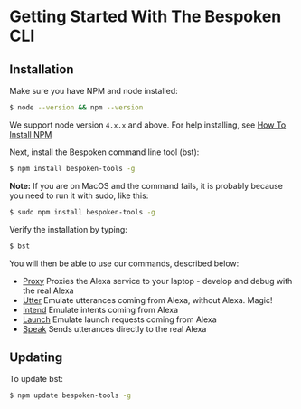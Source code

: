 <!-- ---
# Getting Started
layout: default
keywords:
comments: false

# Hero section
title: Getting Started With The Bespoken CLI

# Micro navigation
micro_nav: true
--- -->
# Getting Started With The Bespoken CLI

## Installation

Make sure you have NPM and node installed:
```bash
$ node --version && npm --version
```
We support node version `4.x.x` and above.  For help installing, see [How To Install NPM](http://blog.npmjs.org/post/85484771375/how-to-install-npm)

Next, install the Bespoken command line tool (bst):
```bash
$ npm install bespoken-tools -g
```
__Note:__ If you are on MacOS and the command fails, it is probably because you need to run it with sudo, like this:
```bash
$ sudo npm install bespoken-tools -g
```
Verify the installation by typing:
```bash
$ bst
```

You will then be able to use our commands, described below: 
 
* [Proxy](commands.html#proxy) Proxies the Alexa service to your laptop - develop and debug with the real Alexa
* [Utter](commands.html#utter) Emulate utterances coming from Alexa, without Alexa. Magic!
* [Intend](commands.html#intend) Emulate intents coming from Alexa
* [Launch](commands.html#launch) Emulate launch requests coming from Alexa
* [Speak](commands.html#speak) Sends utterances directly to the real Alexa

## Updating

To update bst:
```bash
$ npm update bespoken-tools -g
```
